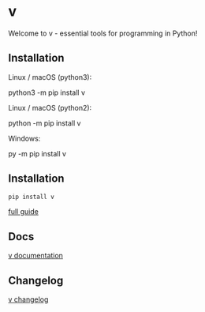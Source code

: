 # v

Welcome to v - essential tools for programming in Python!

## Installation

Linux / macOS (python3):

python3 -m pip install v

Linux / macOS (python2):

python -m pip install v

Windows:

py -m pip install v

## Installation

``` sh
pip install v
```

[full guide](https://github.com/dylanopen/v/blob/main/installation.md)

## Docs

[v documentation](https://github.com/dylanopen/v/tree/main/docs)

## Changelog

[v changelog](https://github.com/dylanopen/v/blob/main/changelog.txt)
